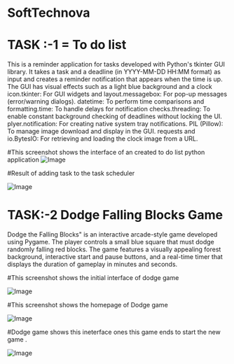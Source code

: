 # SoftTechnova

# TASK :-1 = To do list 

This is a reminder application for tasks developed with Python's tkinter GUI library. It takes a task and a deadline (in YYYY-MM-DD HH:MM format) as input and creates a reminder notification that appears when the time is up. 
The GUI has visual effects such as a light blue background and a clock icon.tkinter: 
For GUI widgets and layout.messagebox: For pop-up messages (error/warning dialogs).
datetime: 
To perform time comparisons and formatting.time:
 To handle delays for notification checks.threading:
 To enable constant background checking of deadlines without locking the UI.
plyer.notification: 
For creating native system tray notifications.
PIL (Pillow): 
To manage image download and display in the GUI.
requests and io.BytesIO: 
For retrieving and loading the clock image from a URL.

#This screenshot shows the interface of an created to do list python application
![Image](https://github.com/user-attachments/assets/93efd557-7c80-4a09-9ef2-8975b195a3bf)



#Result of adding task to the task scheduler



![Image](https://github.com/user-attachments/assets/ddb4ed1f-6e35-4754-a1a9-226c1bb956ba)

# TASK:-2 Dodge Falling Blocks Game 
Dodge the Falling Blocks" is an interactive arcade-style game developed using Pygame. The player controls a small blue square that must dodge randomly falling red blocks. The game features a visually appealing forest background, interactive start and pause buttons, and a real-time timer that displays the duration of gameplay in minutes and seconds.

#This screenshot shows the initial interface of dodge game 


![Image](https://github.com/user-attachments/assets/2c4dff4d-3ae2-4d51-b147-d46c4dc3fc8e)

#This screenshot shows the homepage of Dodge game

![Image](https://github.com/user-attachments/assets/ff7985c0-309a-4274-8052-048efb2111dd)


#Dodge game shows this ineterface ones this game ends to start the new game .

![Image](https://github.com/user-attachments/assets/49414a56-93f2-425d-bee9-30c9c9e3058e)

